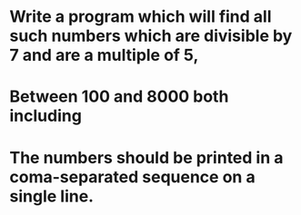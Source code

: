 # Write a program which will find all such numbers which are divisible by 7 and are a multiple of 5,
# Between 100 and 8000 both including
# The numbers should be printed in a coma-separated sequence on a single line.
